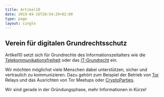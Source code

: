 ```yaml
---
title: Artikel10
date: 2019-04-16T20:54:29+02:00
type: page
layout: single
---
```


## Verein für digitalen Grundrechtsschutz

Artikel10 setzt sich für Grundrechte des Informationszeitalters wie die
[Telekommunikationsfreiheit][] oder das [IT-Grundrecht][] ein.

Wir möchten möglichst viele Menschen dabei unterstützen, sicher und vertraulich
zu kommunizieren. Dazu gehört zum Beispiel der Betrieb von [Tor][] Relays und
das Ausrichten von Tor Meetups oder [CryptoParties][].

Wir sind gerade in der Gründungsphase, mehr Informationen in Kürze!

[CryptoParties]: https://de.wikipedia.org/wiki/CryptoParty
[IT-Grundrecht]: https://de.wikipedia.org/wiki/Grundrecht_auf_Gew%C3%A4hrleistung_der_Vertraulichkeit_und_Integrit%C3%A4t_informationstechnischer_Systeme
[Telekommunikationsfreiheit]: https://de.wikipedia.org/wiki/Artikel_10_des_Grundgesetzes_f%C3%BCr_die_Bundesrepublik_Deutschland
[Tor]: https://www.torproject.org/de/
